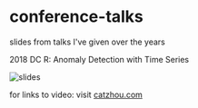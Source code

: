 # conference-talks
slides from talks I've given over the years

2018 DC R: Anomaly Detection with Time Series

![slides](https://raw.githubusercontent.com/cattystats/Anomaly_Detection/master/figures/anomaly.gif)

for links to video: visit [catzhou.com](http://www.catzhou.com/)
